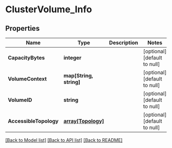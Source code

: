 # ClusterVolume_Info

## Properties
Name | Type | Description | Notes
------------ | ------------- | ------------- | -------------
**CapacityBytes** | **integer** |  | [optional] [default to null]
**VolumeContext** | **map[String, string]** |  | [optional] [default to null]
**VolumeID** | **string** |  | [optional] [default to null]
**AccessibleTopology** | [**array[Topology]**](Topology.md) |  | [optional] [default to null]

[[Back to Model list]](../README.md#documentation-for-models) [[Back to API list]](../README.md#documentation-for-api-endpoints) [[Back to README]](../README.md)


